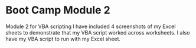 # Boot Camp Module 2
Module 2 for VBA scripting
I have included 4 screenshots of my Excel sheets to demonstrate that my VBA script worked across worksheets. 
I also have my VBA script to run with my Excel sheet. 
